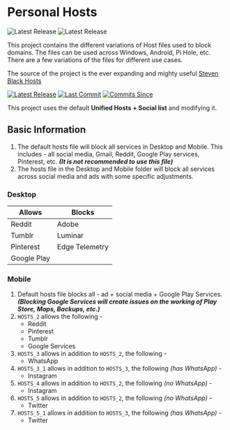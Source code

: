 ﻿# Personal Hosts
![Latest Release](https://img.shields.io/badge/Latest%20Release-0.1-blue?style=for-the-badge) ![Latest Release](https://img.shields.io/badge/Last%20Update-6th%20June%2C%202022-yellowgreen?style=for-the-badge)


This project contains the different variations of Host files used to block domains. The files can be used across Windows, Android, Pi Hole, etc. There are a few variations of the files for different use cases.

The source of the project is the ever expanding and mighty useful [Steven Black Hosts](https://github.com/StevenBlack/hosts)

[![Latest Release](https://img.shields.io/github/release/StevenBlack/hosts.svg?style=flat-square)](https://github.com/StevenBlack/hosts/releases) [![Last Commit](https://img.shields.io/github/last-commit/StevenBlack/hosts.svg?style=flat-square)](https://github.com/StevenBlack/hosts/commits/master) [![Commits Since](https://img.shields.io/github/commits-since/StevenBlack/hosts/latest.svg?style=flat-square)](https://github.com/StevenBlack/hosts/commits/master)

This project uses the default **Unified Hosts + Social list** and modifying it.

## Basic Information

1. The default hosts file will block all services in Desktop and Mobile. This includes - all social media, Gmail, Reddit, Google Play services, Pinterest, etc. 
***(It is not recommended to use this file)***
2. The hosts file in the Desktop and Mobile folder will block all services across social media and ads with some specific adjustments.

### Desktop
| **Allows**  | **Blocks**     |
|-------------|----------------|
| Reddit      | Adobe          |
| Tumblr      | Luminar        |
| Pinterest   | Edge Telemetry |
| Google Play |                |

### Mobile
1. Default hosts file blocks all - ad + social media + Google Play Services. 
***(Blocking Google Services will create issues on the working of Play Store, Maps, Backups, etc.)***
2. `HOSTS_2` allows the following - 
	* Reddit
	* Pinterest
	* Tumblr
	* Google Services
3. `HOSTS_3` allows in addition to `HOSTS_2`, the following - 
	* WhatsApp
4. `HOSTS_3_1` allows in addition to `HOSTS_3`, the following *(has WhatsApp)* - 
	* Instagram
5. `HOSTS_4` allows in addition to `HOSTS_2`, the following *(no WhatsApp)* - 
	* Instagram
6. `HOSTS_5` allows in addition to `HOSTS_2`, the following *(no WhatsApp)* - 
	* Twitter
7. `HOSTS_5_1` allows in addition to `HOSTS_3`, the following *(has WhatsApp)* - 
	* Twitter

